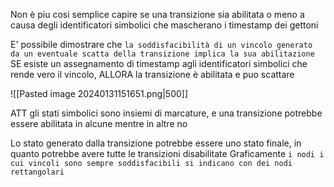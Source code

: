 Non è piu cosi semplice capire se una transizione sia abilitata o meno a causa degli identificatori simbolici che mascherano i timestamp dei gettoni

E' possibile dimostrare che `la soddisfacibilità di un vincolo generato da un eventuale scatta della transizione implica la sua abilitazione`
SE esiste un assegnamento di timestamp agli identificatori simbolici che rende vero il vincolo, ALLORA la transizione è abilitata e puo scattare

![[Pasted image 20240131151651.png|500]]

ATT gli stati simbolici sono insiemi di marcature, e una transizione potrebbe essere abilitata in alcune mentre in altre no

Lo stato generato dalla transizione potrebbe essere uno stato finale, in quanto potrebbe avere tutte le transizioni disabilitate
Graficamente `i nodi i cui vincoli sono sempre soddisfacibili si indicano con dei nodi rettangolari`
